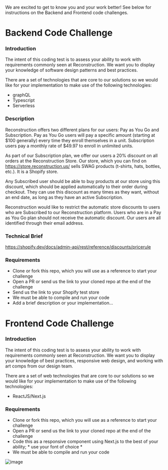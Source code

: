 We are excited to get to know you and your work better! See below for instructions on the Backend and Frontend code challenges. 

# Backend Code Challenge


### Introduction

The intent of this coding test is to assess your ability to work with requirements commonly seen at Reconstruction. We want you to display your knowledge of software design patterns and best practices.

There are a set of technologies that are core to our solutions so we would like for your implementation to make use of the following technologies:

- graphQL
- Typescript
- Serverless


### Description

Reconstruction offers two different plans for our users: Pay as You Go and Subscription. Pay as You Go users will pay a specific amount (starting at $100 generally) every time they enroll themselves in a unit. Subscription users pay a monthly rate of $49.97 to enroll in unlimited units. 

As part of our Subscription plan, we offer our users a 20% discount on all orders at the Reconstruction Store. Our store, which you can find on https://store.reconstruction.us/ sells SWAG products (t-shirts, hats, bottles, etc.). It is a Shopify store.

Any Subscribed user should be able to buy products at our store using this discount, which should be applied automatically to their order during checkout. They can use this discount as many times as they want, without an end date, as long as they have an active Subscription.

Reconstruction would like to restrict the automatic store discounts to users who are Subscribed to our Reconstruction platform. Users who are in a Pay as You Go plan should not receive the automatic discount. Our users are all identified through their email address.

### Technical Brief                          

https://shopify.dev/docs/admin-api/rest/reference/discounts/pricerule
                                                               

### Requirements

- Clone or fork this repo, which you will use as a reference to start your challenge
- Open a PR or send us the link to your cloned repo at the end of the challenge
- Send us the link to your Shopify test store
- We must be able to compile and run your code
- Add a brief description or your implementation…


# Frontend Code Challenge


### Introduction

The intent of this coding test is to assess your ability to work with requirements commonly seen at Reconstruction. We want you to display your knowledge of best practices, responsive web design, and working with art comps from our design team.

There are a set of web technologies that are core to our solutions so we would like for your implementation to make use of the following technologies: 
- ReactJS/Next.js

### Requirements

- Clone or fork this repo, which you will use as a reference to start your challenge
- Open a PR or send us the link to your cloned repo at the end of the challenge
- Code this as a responsive component using Next.js to the best of your ability; * use your font of choice *
- We must be able to compile and run your code

![image](https://user-images.githubusercontent.com/30765004/113932273-22821500-978f-11eb-81f2-f3872a25f515.png)

